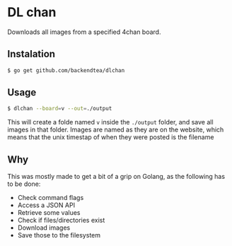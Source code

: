# DL chan

Downloads all images from a specified 4chan board.


## Instalation

```bash
$ go get github.com/backendtea/dlchan
```
## Usage

```bash
$ dlchan --board=v --out=./output
```

This will create a folde named `v` inside the `./output` folder, and save all images in that folder.
Images are named as they are on the website, which means that the unix timestap of when they were posted is the filename

## Why

This was mostly made to get a bit of a grip on Golang, as the following has to be done:

* Check command flags
* Access a JSON API
* Retrieve some values
* Check if files/directories exist
* Download images
* Save those to the filesystem
